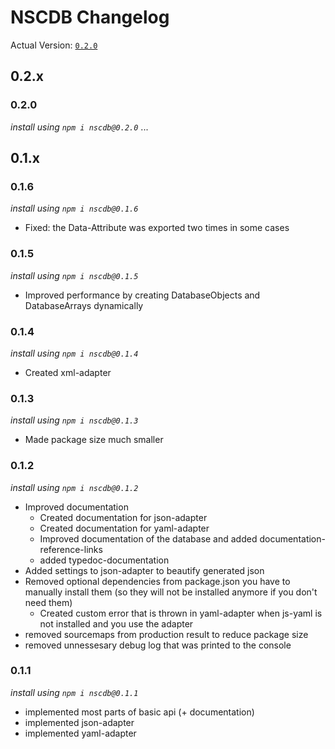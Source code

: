# NSCDB Changelog

Actual Version: [`0.2.0`](#0.2.0)

## 0.2.x

### 0.2.0

_install using `npm i nscdb@0.2.0`_
...


## 0.1.x

### 0.1.6

_install using `npm i nscdb@0.1.6`_
* Fixed: the Data-Attribute was exported two times in some cases

### 0.1.5

_install using `npm i nscdb@0.1.5`_
* Improved performance by creating DatabaseObjects and DatabaseArrays dynamically

### 0.1.4

_install using `npm i nscdb@0.1.4`_
* Created xml-adapter


### 0.1.3

_install using `npm i nscdb@0.1.3`_
* Made package size much smaller

### 0.1.2
_install using `npm i nscdb@0.1.2`_

* Improved documentation
  * Created documentation for json-adapter
  * Created documentation for yaml-adapter
  * Improved documentation of the database and added documentation-reference-links
  * added typedoc-documentation
* Added settings to json-adapter to beautify generated json
* Removed optional dependencies from package.json you have to manually install them
  (so they will not be installed anymore if you don't need them)
  * Created custom error that is thrown in yaml-adapter when js-yaml is not
    installed and you use the adapter
* removed sourcemaps from production result to reduce package size
* removed unnessesary debug log that was printed to the console


### 0.1.1
_install using `npm i nscdb@0.1.1`_

* implemented most parts of basic api (+ documentation)
* implemented json-adapter
* implemented yaml-adapter
